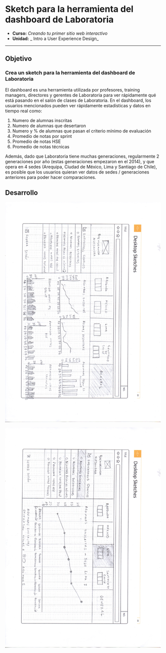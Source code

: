# Sketch para la herramienta del dashboard de Laboratoria

* **Curso:** _Creando tu primer sitio web interactivo_
* **Unidad:** _ Intro a User Experience Design_

***

## Objetivo

### Crea un sketch para la herramienta del dashboard de Laboratoria

El dashboard es una herramienta utilizada por profesores, training managers, directores y gerentes de Laboratoria para ver rápidamente qué está pasando en el salón de clases de Laboratoria. En el dashboard, los usuarios mencionados pueden ver rápidamente estadísticas y datos en tiempo real como:

1. Numero de alumnas inscritas
2. Numero de alumnas que desertaron
3. Numero y % de alumnas que pasan el criterio mínimo de evaluación
4. Promedio de notas por sprint
5. Promedio de notas HSE
6. Promedio de notas técnicas

Además, dado que Laboratoria tiene muchas generaciones, regularmente 2 generaciones por año (estas generaciones empezaron en el 2014), y que opera en 4 sedes (Arequipa, Ciudad de México, Lima y Santiago de Chile), es posible que los usuarios quieran ver datos de sedes / generaciones anteriores para poder hacer comparaciones.

## Desarrollo

![sketch1](assets/img160.jpg)

![sketch2](assets/img161.jpg)
